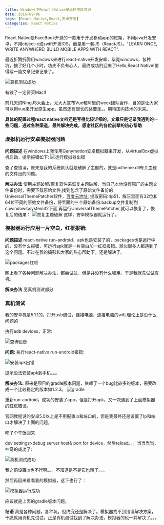 ```yaml
---
title: Windows下React Native安卓环境踩坑记
date: 2016-09-06
tags: [React Native,React,安卓开发]
categories: React Native
---
```

React Native是FaceBook开源的一款用于开发移动app的框架，不用java开发安卓，不用object-c或swift开发IOS，而是用一套JS（ReactJS）。"LEARN ONCE, WRITE ANYWHERE: BUILD MOBILE APPS WITH REACT".

最近折腾折腾用windows来进行react-native开发安卓，毕竟windows，各种坑，搞了好几个小时，功夫不负有心人，最终成功的迎来了Hello,React Native!值得写一篇文章记录记录了。

![真机测试成功](http://7xsi10.com1.z0.glb.clouddn.com/successyeah.png)

有钱了一定要买Mac!!

前几天的NingJS大会上，尤大大宣布Vue和阿里的weex团队合作，目的是让大家可以用vue来开发原生app。虽然还有很长的路要走。。期待国内技术的未来。
<!--more-->

**具体的配置过程react native文档还是写得比较详细的，文章只是记录我遇到的一些问题，通过各种渠道，最终解决完成，感谢社区的各位前辈的热心帮助**

### 虚拟机运行安卓模拟器问题

**问题描述**
在windows上我使用Genymotion安卓模拟器来开发，从virtualBox虚拟机启动，提示报错如下:
![运行模拟器出错](http://7xsi10.com1.z0.glb.clouddn.com/qs01.jpg)

查了查错误，原来是我的系统默认就是破解了主题的，就是uxtheme.dll有关主题的文件出的问题。

**解决办法**
使用主题破解/恢复软件来恢复主题破解，当自己本地没有原厂的主题文件备份时，需要下载原始文件,找到包含了原始文件备份的UniversalThemePatcher软件，[百度云地址:](http://pan.baidu.com/s/1hqpOljY) 提取密码:4p51，解压里面有32位和64位不同的原始文件备份，将里面的三个原始备份.backup文件复制到c:\windows\system32下面,再运行UniversalThemePatcher,就可以恢复了，恢复后的结果：
![恢复主题破解](http://7xsi10.com1.z0.glb.clouddn.com/slove01.png)
这样，安卓模拟器就运行了。

### 模拟器运行应用一片空白，红框报错:
**问题描述**
react-native run-android，apk也是安装了的，packages也是运行中的，没有什么报错，可运行apk就是一片空白加一红框报错。貌似很多人都遇到了这个问题。不过在我的捣鼓和大家的热心帮助下，还是解决了。

![packages红框](http://7xsi10.com1.z0.glb.clouddn.com/qs02.png)

网上看了各种问题解决办法，都尝试过，但是并没有什么卵用。于是我就先试试真机。

**解决办法**
见真机测试部分

### 真机测试

我的安卓机是5.1.1的，打开usb调试，连接电脑，连接电脑的wifi,理论上是没什么问题的

执行adb devices，正常:

![查询设备](http://7xsi10.com1.z0.glb.clouddn.com/device01.png)


**问题:**
执行react-native run-android报错:

![安装apk出错](http://7xsi10.com1.z0.glb.clouddn.com/qs03.png)

提示没法安装apk到手机。。。

**解决办法:**
原来是项目的gradle版本问题，依赖了一个bug比较多的版本，需要改成一个比较稳定的版本如1.2.3。
![gradle](http://7xsi10.com1.z0.glb.clouddn.com/solve02.png)

重新run-android，成功的安装了app，但是打开apk，又一次遇到了上面模拟器的红框错误。

官网教程说的安卓5.0以上是不用配置ip和端口的，但是我最终还是设置了Ip和端口才解决了上面的问题。


吃了个午饭回来

dev settings>debug server host& port for device，然后reload。。。当当当当，神奇的成功了:

![真机测试成功](http://7xsi10.com1.z0.glb.clouddn.com/suc001.png)

我之前设置ip也不行啊。。。不知道是不是它也饿了。。。

然后再回来看看我的模拟器，这下也行了：

![模拟器运行成功](http://7xsi10.com1.z0.glb.clouddn.com/suc002.png)

应该就是上面的gradle版本问题。

**结语**
真是各种问题，各种坑。但终究还是解决了。模拟器找不到错误解决方案，干脆就用真机先试试，正是真机测试找到了解决办法，模拟器的也一并解决了。。。




